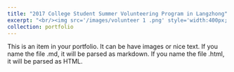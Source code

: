 ```yaml
---
title: "2017 College Student Summer Volunteering Program in Langzhong"
excerpt: "<br/><img src='/images/volunteer 1 .png' style='width:400px;'>"
collection: portfolio
---
```

This is an item in your portfolio. It can be have images or nice text. If you name the file .md, it will be parsed as markdown. If you name the file .html, it will be parsed as HTML. 
